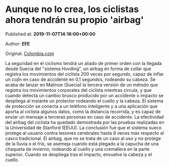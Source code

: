 
# Aunque no lo crea, los ciclistas ahora tendrán su propio 'airbag'

Published at: **2019-11-07T14:16:00+00:00**

Author: **EFE**

Original: [Colombia.com](https://www.colombia.com/deportes/ciclismo/ciclismo-seguridad-airbag-sistema-hovding-246773)

La seguridad en el ciclismo tendrá un aliado de primer orden con la llegada desde Suecia del "sistema Hovding", un airbag en forma de collar que registra los movimientos del ciclista 200 veces por segundo, capaz de inflar un cojÍn en caso de accidente en 0,1 segundos, rodeando su cabeza.
Se acaba de lanzar en Malmoe (Suecia) la tercera versión de un método que registra los movimientos corporales del ciclista mientras circula, y que cuando detecta un cambio brusco producido por un accidente o impacto se despliega al instante un protector rodeando el cuello y la cabeza.
El sistema de protección se conecta a un teléfono inteligente y a una aplicación que aporta al ciclista algunos datos, como la distancia recorrida, y es capaz de enviar un mensaje a terceras personas en caso de accidente.
La efectividad del airbag del ciclista ha quedado demostrada por las pruebas realizadas en la Universidad de Stanford (EEUU). La conclusión fue que el sistema sueco protege al usuario contra lesiones cerebrales hasta 8 veces más respecto al casco tradicional.
El airbag, que no se trata de un caso al uso y no protege de la lluvia o el frío, se asemeja cuando está plegado a la capucha de una chaqueta de invierno, rodeando al cuello y una cremallera en la parte superior. Cuando se despliega tras el impacto, envuelve la cabeza y el cuello.

